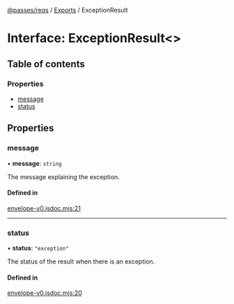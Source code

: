 [@passes/reqs](../README.md) / [Exports](../modules.md) / ExceptionResult

# Interface: ExceptionResult\<\>

## Table of contents

### Properties

- [message](ExceptionResult.md#message)
- [status](ExceptionResult.md#status)

## Properties

### message

• **message**: `string`

The message explaining the exception.

#### Defined in

[envelope-v0.jsdoc.mjs:21](https://github.com/passes-org/passes/blob/5949e02/packages/reqs/src/envelope-v0.jsdoc.mjs#L21)

___

### status

• **status**: ``"exception"``

The status of the result when there is an exception.

#### Defined in

[envelope-v0.jsdoc.mjs:20](https://github.com/passes-org/passes/blob/5949e02/packages/reqs/src/envelope-v0.jsdoc.mjs#L20)
